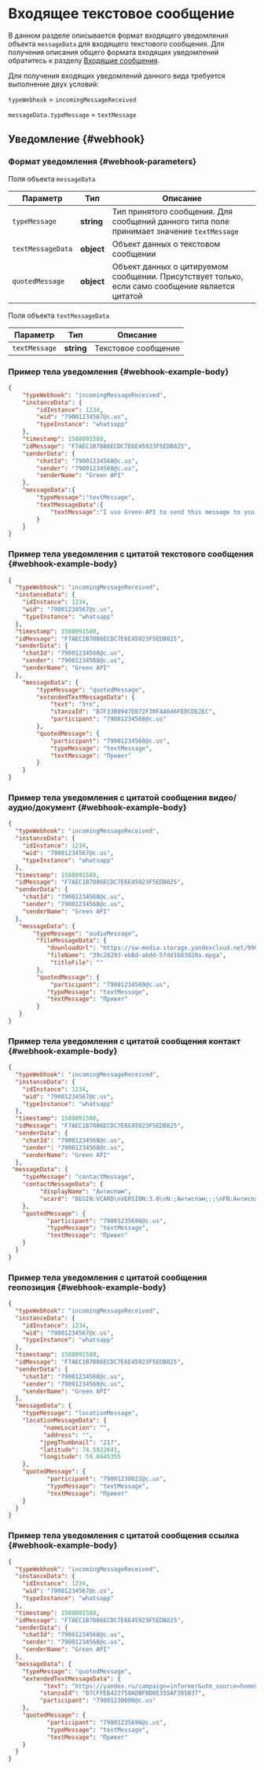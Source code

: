 # Входящее текстовое сообщение

В данном разделе описывается формат входящего уведомления объекта `messageData` для входящего текстового сообщения. Для получения описания общего формата входящих уведомлений обратитесь к разделу [Входящие сообщения](Webhook-IncomingMessageReceived.md). 

Для получения входящих уведомлений данного вида требуется выполнение двух условий:

`typeWebhook` = `incomingMessageReceived`

`messageData.typeMessage` = `textMessage`

## Уведомление {#webhook}

### Формат уведомления {#webhook-parameters}

Поля объекта `messageData`

Параметр | Тип | Описание
----- | ----- | -----
`typeMessage` | **string** | Тип принятого сообщения. Для сообщений данного типа поле принимает значение `textMessage`
`textMessageData` | **object** | Объект данных о текстовом сообщении
`quotedMessage` | **object** | Объект данных о цитируемом сообщении. Присутствует только, если само сообщение является цитатой

Поля объекта `textMessageData`

Параметр | Тип | Описание
----- | ----- | -----
`textMessage` | **string** | Текстовое сообщение

### Пример тела уведомления {#webhook-example-body}

```json
{
    "typeWebhook": "incomingMessageReceived",
    "instanceData": {
        "idInstance": 1234,
        "wid": "79001234567@c.us",
        "typeInstance": "whatsapp"
    },
    "timestamp": 1588091580,
    "idMessage": "F7AEC1B7086ECDC7E6E45923F5EDB825",
    "senderData": {
        "chatId": "79001234568@c.us",
        "sender": "79001234568@c.us",
        "senderName": "Green API"
    },
    "messageData":{
        "typeMessage":"textMessage",
        "textMessageData":{
            "textMessage":"I use Green-API to send this message to you!"
        }
    }
}
```
### Пример тела уведомления с цитатой текстового сообщения {#webhook-example-body}

```json
{
  "typeWebhook": "incomingMessageReceived",
  "instanceData": {
    "idInstance": 1234,
    "wid": "79001234567@c.us",
    "typeInstance": "whatsapp"
  },    
  "timestamp": 1588091580,
  "idMessage": "F7AEC1B7086ECDC7E6E45923F5EDB825",
  "senderData": {
    "chatId": "79001234568@c.us",
    "sender": "79001234568@c.us",
    "senderName": "Green API"
  },
    "messageData": {
        "typeMessage": "quotedMessage",
        "extendedTextMessageData": {
            "text": "Это",
            "stanzaId": "B7F33B8947D872F30FAA646FEDCDE2EC",
            "participant": "79001234568@c.us"
        },
        "quotedMessage": {
            "participant": "79001234568@c.us",
            "typeMessage": "textMessage",
            "textMessage": "Привет"
        }
    }
}

```
### Пример тела уведомления с цитатой сообщения видео/аудио/документ {#webhook-example-body}

```json
{
  "typeWebhook": "incomingMessageReceived",
  "instanceData": {
    "idInstance": 1234,
    "wid": "79001234567@c.us",
    "typeInstance": "whatsapp"
  },
  "timestamp": 1588091580,
  "idMessage": "F7AEC1B7086ECDC7E6E45923F5EDB825",
  "senderData": {
    "chatId": "79001234568@c.us",
    "sender": "79001234568@c.us",
    "senderName": "Green API"
  },
   "messageData": {
       "typeMessage": "audioMessage",
        "fileMessageData": {
           "downloadUrl": "https://sw-media.storage.yandexcloud.net/9901742665/39c20293-eb8d-abdd-5fdd1b83820a.mpga",
           "fileName": "39c20293-eb8d-abdd-5fdd1b83820a.mpga",
            "titleFile": ""
        },
        "quotedMessage": {
            "participant": "79001234569@c.us",
           "typeMessage": "textMessage",
           "textMessage": "Привет"
        }
   }
}
```
### Пример тела уведомления с цитатой сообщения контакт {#webhook-example-body}

```json
{
  "typeWebhook": "incomingMessageReceived",
  "instanceData": {
    "idInstance": 1234,
    "wid": "79001234567@c.us",
    "typeInstance": "whatsapp"
  },
  "timestamp": 1588091580,
  "idMessage": "F7AEC1B7086ECDC7E6E45923F5EDB825",
  "senderData": {
    "chatId": "79001234568@c.us",
    "sender": "79001234568@c.us",
    "senderName": "Green API"
  },
 "messageData": {
    "typeMessage": "contactMessage",
    "contactMessageData": {
         "displayName": "Антиспам",
         "vcard": "BEGIN:VCARD\nVERSION:3.0\nN:;Антиспам;;;\nFN:Антиспам\nitem1.TEL:*9035936232#\nitem1.X-ABLabel:Мобильный\nEND:VCARD"
    },
    "quotedMessage": {
           "participant": "79001235696@c.us",
           "typeMessage": "textMessage",
           "textMessage": "Привет"
    }
  }
}
```
### Пример тела уведомления с цитатой сообщения геопозиция {#webhook-example-body}

```json
{
  "typeWebhook": "incomingMessageReceived",
  "instanceData": {
    "idInstance": 1234,
    "wid": "79001234567@c.us",
    "typeInstance": "whatsapp"
  },
  "timestamp": 1588091580,
  "idMessage": "F7AEC1B7086ECDC7E6E45923F5EDB825",
  "senderData": {
    "chatId": "79001234568@c.us",
    "sender": "79001234568@c.us",
    "senderName": "Green API"
  },
  "messageData": {
    "typeMessage": "locationMessage",
    "locationMessageData": {
          "nameLocation": "",
          "address": "",
         "jpegThumbnail": "217",
         "latitude": 74.5922641,
         "longitude": 59.6645355
    },
    "quotedMessage": {
           "participant": "79001230022@c.us",
           "typeMessage": "textMessage",
           "textMessage": "Привет"
    }
  }
}
```

### Пример тела уведомления с цитатой сообщения ссылка {#webhook-example-body}

```json
{
  "typeWebhook": "incomingMessageReceived",
  "instanceData": {
    "idInstance": 1234,
    "wid": "79001234567@c.us",
    "typeInstance": "whatsapp"
  },
  "timestamp": 1588091580,
  "idMessage": "F7AEC1B7086ECDC7E6E45923F5EDB825",
  "senderData": {
    "chatId": "79001234568@c.us",
    "sender": "79001234568@c.us",
    "senderName": "Green API"
  },
  "messageData": {
    "typeMessage": "quotedMessage",
    "extendedTextMessageData": {
          "text": "https://yandex.ru/campaign=informer&utm_source=home&utm_content=main_informer&utm_term=main_number",
         "stanzaId": "07CFFEB422750ADBFBD0E355AF385B37",
         "participant": "79001230000@c.us"
    },
    "quotedMessage": {
           "participant": "79001235696@c.us",
           "typeMessage": "textMessage",
           "textMessage": "Привет"
    }
  }
}
```